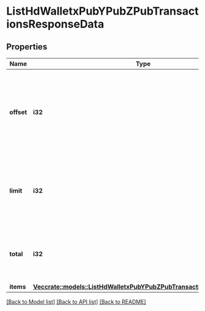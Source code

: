 # ListHdWalletxPubYPubZPubTransactionsResponseData

## Properties

Name | Type | Description | Notes
------------ | ------------- | ------------- | -------------
**offset** | **i32** | The starting index of the response items, i.e. where the response should start listing the returned items. | 
**limit** | **i32** | Defines how many items should be returned in the response per page basis. | 
**total** | **i32** | Defines the total number of items returned in the response. | 
**items** | [**Vec<crate::models::ListHdWalletxPubYPubZPubTransactionsResponseItem>**](ListHDWalletxPubYPubZPubTransactionsResponseItem.md) |  | 

[[Back to Model list]](../README.md#documentation-for-models) [[Back to API list]](../README.md#documentation-for-api-endpoints) [[Back to README]](../README.md)


